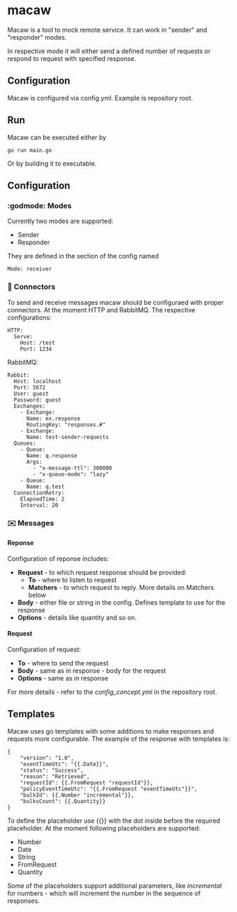# macaw
Macaw is a tool to mock remote service. It can work in "sender" and "responder" modes.

In respective mode it will either send a defined number of requests or respond to request with specified response.

## Configuration

Macaw is configured via config.yml. Example is repository root.

## Run

Macaw can be executed either by
```
go run main.go
```

Or by building it to executable.

## Configuration

### :godmode: Modes

Currently two modes are supported:
- Sender
- Responder

They are defined in the section of the config named 
```
Mode: receiver
```

### :electric_plug: Connectors 

To send and receive messages macaw should be configuraed with proper connectors.
At the moment HTTP and RabbitMQ. The respective configurations:

```
HTTP:
  Serve: 
    Host: /test
    Port: 1234
```

RabbitMQ:
```
Rabbit:
  Host: localhost
  Port: 5672
  User: guest
  Password: guest
  Exchanges: 
    - Exchange: 
      Name: ex.response
      RoutingKey: "responses.#"
    - Exchange: 
      Name: test-sender-requests
  Queues: 
    - Queue:
      Name: q.response
      Args:
        - "x-message-ttl": 300000
        - "x-queue-mode": "lazy"
    - Queue:
      Name: q.test
  ConnectionRetry:
    ElapsedTime: 2
    Interval: 20
```

### :envelope: Messages

#### Reponse

Configuration of reponse includes:
- **Request** - to which request response should be provided:
  - **To** - where to listen to request
  - **Matchers** - to which request to reply. More details on Matchers below
- **Body** - either file or string in the config. Defines template to use for the response
- **Options** - details like quantity and so on.

#### Request

Configuration of request:
- **To** - where to send the request
- **Body** - same as in response - body for the request
- **Options** - same as in response

For more details - refer to the _config_concept.yml_ in the repository root.

## Templates

Macaw uses go templates with some additions to make responses and requests more configurable.
The example of the response with templates is:

```
{
    "version": "1.0",
    "eventTimeUtc": "{{.Date}}",
    "status": "Success",
    "reason": "Retrieved",
    "requestId": {{.FromRequest "requestId"}},
    "policyEventTimeUtc": "{{.FromRequest "eventTimeUtc"}}",
    "bulkId": {{.Number "incremental"}},
    "bulksCount": {{.Quantity}} 
}
```

To define the placeholder use {{}} with the dot inside before the required placeholder.
At the moment following placeholders are supported:
- Number
- Date
- String
- FromRequest
- Quantity

Some of the placeholders support additional parameters, like _incremental_ for numbers - which will increment the number in the sequence of responses.
